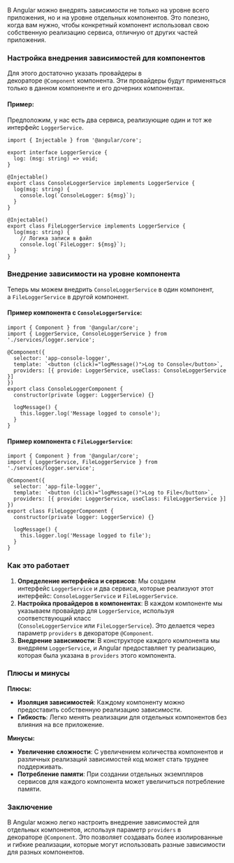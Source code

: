 
В Angular можно внедрять зависимости не только на уровне всего приложения, но и на уровне отдельных компонентов. Это полезно, когда вам нужно, чтобы конкретный компонент использовал свою собственную реализацию сервиса, отличную от других частей приложения.

### Настройка внедрения зависимостей для компонентов

Для этого достаточно указать провайдеры в декораторе `@Component` компонента. Эти провайдеры будут применяться только в данном компоненте и его дочерних компонентах.

#### Пример:

Предположим, у нас есть два сервиса, реализующие один и тот же интерфейс `LoggerService`.

```TS
import { Injectable } from '@angular/core';

export interface LoggerService {
  log: (msg: string) => void;
}

@Injectable()
export class ConsoleLoggerService implements LoggerService {
  log(msg: string) {
    console.log(`ConsoleLogger: ${msg}`);
  }
}

@Injectable()
export class FileLoggerService implements LoggerService {
  log(msg: string) {
    // Логика записи в файл
    console.log(`FileLogger: ${msg}`);
  }
}
```

### Внедрение зависимости на уровне компонента

Теперь мы можем внедрить `ConsoleLoggerService` в один компонент, а `FileLoggerService` в другой компонент.

#### Пример компонента с `ConsoleLoggerService`:

```TS
import { Component } from '@angular/core';
import { LoggerService, ConsoleLoggerService } from './services/logger.service';

@Component({
  selector: 'app-console-logger',
  template: `<button (click)="logMessage()">Log to Console</button>`,
  providers: [{ provide: LoggerService, useClass: ConsoleLoggerService }]
})
export class ConsoleLoggerComponent {
  constructor(private logger: LoggerService) {}

  logMessage() {
    this.logger.log('Message logged to console');
  }
}
```

#### Пример компонента с `FileLoggerService`:

```TS
import { Component } from '@angular/core';
import { LoggerService, FileLoggerService } from './services/logger.service';

@Component({
  selector: 'app-file-logger',
  template: `<button (click)="logMessage()">Log to File</button>`,
  providers: [{ provide: LoggerService, useClass: FileLoggerService }]
})
export class FileLoggerComponent {
  constructor(private logger: LoggerService) {}

  logMessage() {
    this.logger.log('Message logged to file');
  }
}
```

### Как это работает

1. **Определение интерфейса и сервисов**: Мы создаем интерфейс `LoggerService` и два сервиса, которые реализуют этот интерфейс: `ConsoleLoggerService` и `FileLoggerService`.
2. **Настройка провайдеров в компонентах**: В каждом компоненте мы указываем провайдер для `LoggerService`, используя соответствующий класс (`ConsoleLoggerService` или `FileLoggerService`). Это делается через параметр `providers` в декораторе `@Component`.
3. **Внедрение зависимости**: В конструкторе каждого компонента мы внедряем `LoggerService`, и Angular предоставляет ту реализацию, которая была указана в `providers` этого компонента.

### Плюсы и минусы

**Плюсы:**

- **Изоляция зависимостей**: Каждому компоненту можно предоставить собственную реализацию зависимости.
- **Гибкость**: Легко менять реализации для отдельных компонентов без влияния на все приложение.

**Минусы:**

- **Увеличение сложности**: С увеличением количества компонентов и различных реализаций зависимостей код может стать труднее поддерживать.
- **Потребление памяти**: При создании отдельных экземпляров сервисов для каждого компонента может увеличиться потребление памяти.

### Заключение

В Angular можно легко настроить внедрение зависимостей для отдельных компонентов, используя параметр `providers` в декораторе `@Component`. Это позволяет создавать более изолированные и гибкие реализации, которые могут использовать разные зависимости для разных компонентов.